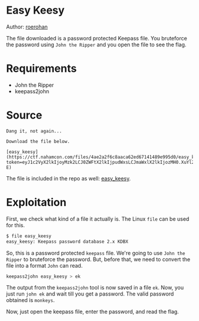# Easy Keesy

Author: [roerohan](https://github.com/roerohan)

The file downloaded is a password protected Keepass file. You bruteforce the password using `John the Ripper` and you open the file to see the flag.

# Requirements

- John the Ripper
- keepass2john

# Source

```
Dang it, not again...

Download the file below.

[easy_keesy](https://ctf.nahamcon.com/files/4ae2a2f6c8aaca62ed67141489e995d0/easy_keesy?token=eyJ1c2VyX2lkIjoyMzk2LCJ0ZWFtX2lkIjpudWxsLCJmaWxlX2lkIjozMH0.XuYl2A.3KcnraGOdGA0MCn9yVrweyEto-E)
```

The file is included in the repo as well: [easy_keesy](./easy_keesy).

# Exploitation

First, we check what kind of a file it actually is. The Linux `file` can be used for this.

```bash
$ file easy_keesy 
easy_keesy: Keepass password database 2.x KDBX
```

So, this is a password protected `keepass` file. We're going to use `John the Ripper` to bruteforce the password. But, before that, we need to convert the file into a format `John` can read.

```bash
keepass2john easy_keesy > ek
```

The output from the `keepass2john` tool is now saved in a file `ek`. Now, you just run `john ek` and wait till you get a password. The valid password obtained is `monkeys`.
<br />

Now, just open the keepass file, enter the password, and read the flag.